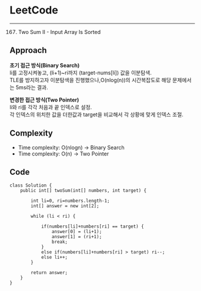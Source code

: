 [//]: # (# Intuition)
<!-- Describe your first thoughts on how to solve this problem. -->


# LeetCode
___
167. Two Sum II - Input Array Is Sorted
## Approach
<!-- Describe your approach to solving the problem. -->
**초기 접근 방식(Binary Search)<br>**
li를 고정시켜놓고, (li+1)~ri까지 (target-nums[li]) 값을 이분탐색.<br>
TLE를 방지하고자 이분탐색을 진행했으나,O(nlog(n))의 시간복잡도로 해당 문제에서는 5ms라는 결과.

**변경한 접근 방식(Two Pointer)<br>**
li와 ri를 각각 처음과 끝 인덱스로 설정.<br>
각 인덱스의 위치한 값을 더한값과 target을 비교해서 각 상황에 맞게 인덱스 조절.


## Complexity
- Time complexity: O(nlogn) -> Binary Search
- Time complexity: O(n)     -> Two Pointer
<!-- Add your time complexity here, e.g. $$O(n)$$ -->

[//]: # (- Space complexity:)
<!-- Add your space complexity here, e.g. $$O(n)$$ -->

## Code
```
class Solution {
    public int[] twoSum(int[] numbers, int target) {

        int li=0, ri=numbers.length-1;
        int[] answer = new int[2];

        while (li < ri) {

            if(numbers[li]+numbers[ri] == target) {
                answer[0] = (li+1);
                answer[1] = (ri+1);
                break;
            }
            else if(numbers[li]+numbers[ri] > target) ri--;
            else li++;
        }

        return answer;
    }
}
```
```